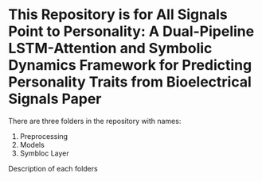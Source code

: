 # This Repository is for All Signals Point to Personality: A Dual-Pipeline LSTM-Attention and Symbolic Dynamics Framework for Predicting Personality Traits from Bioelectrical Signals Paper
There are three folders in the repository with names:
1. Preprocessing
2.  Models
3.  Symbloc Layer

Description of each folders
